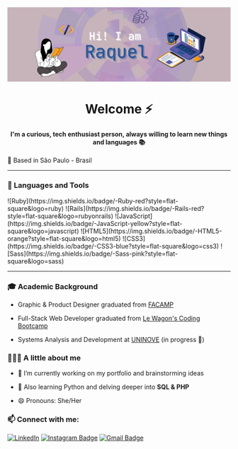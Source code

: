 <div align="center"> 
  <img src="https://github.com/raquelsylos/raquelsylos/blob/main/profile_header_github.jpg?raw=true" alt="Header" width="1000px">

  # Welcome ⚡
  <h4 align="center"> I'm a curious, tech enthusiast person, always willing to learn new things and languages 📚 </h4>
</div>

 
📍 Based in São Paulo - Brasil 

<hr>
<h3 align="left"> 🔧 Languages and Tools </h3>
![Ruby](https://img.shields.io/badge/-Ruby-red?style=flat-square&logo=ruby)
![Rails](https://img.shields.io/badge/-Rails-red?style=flat-square&logo=rubyonrails)
![JavaScript](https://img.shields.io/badge/-JavaScript-yellow?style=flat-square&logo=javascript)
![HTML5](https://img.shields.io/badge/-HTML5-orange?style=flat-square&logo=html5)
![CSS3](https://img.shields.io/badge/-CSS3-blue?style=flat-square&logo=css3)
![Sass](https://img.shields.io/badge/-Sass-pink?style=flat-square&logo=sass)

<hr>
<h3 align="left"> 🎓 Academic Background </h3>

  - Graphic & Product Designer graduated from [FACAMP](https://vestibular3.facamp.com.br/) 
  
  - Full-Stack Web Developer graduated from [Le Wagon's Coding Bootcamp](https://www.lewagon.com/) 
  
  - Systems Analysis and Development at [UNINOVE](https://www.uninove.br/) (in progress 📶)

<h3 align="left"> 👩🏻‍💻 A little about me </h3>
                            
  - 🔭 I’m currently working on my portfolio and brainstorming ideas
     
  - 🌱 Also learning Python and delving deeper into **SQL & PHP**
   
  - 😄 Pronouns: She/Her

### 📫 Connect with me:
[![LinkedIn](https://img.shields.io/badge/-LinkedIn-blue?style=flat-square&logo=linkedin)](https://www.linkedin.com/in/raquelbiondi/)
[![Instagram Badge](https://img.shields.io/badge/-Instagram-e4405f?style=flat-square&logo=Instagram&logoColor=white&link=https://www.instagram.com/roshanjayraj/)](https://www.instagram.com/_raquelbiondi/)
[![Gmail Badge](https://img.shields.io/badge/-Gmail-d14836?style=flat-square&logo=Gmail&logoColor=white&link=mail@jayrajroshan1@gmail.com)](mailto:mail@raquelsylos@gmail.com)
